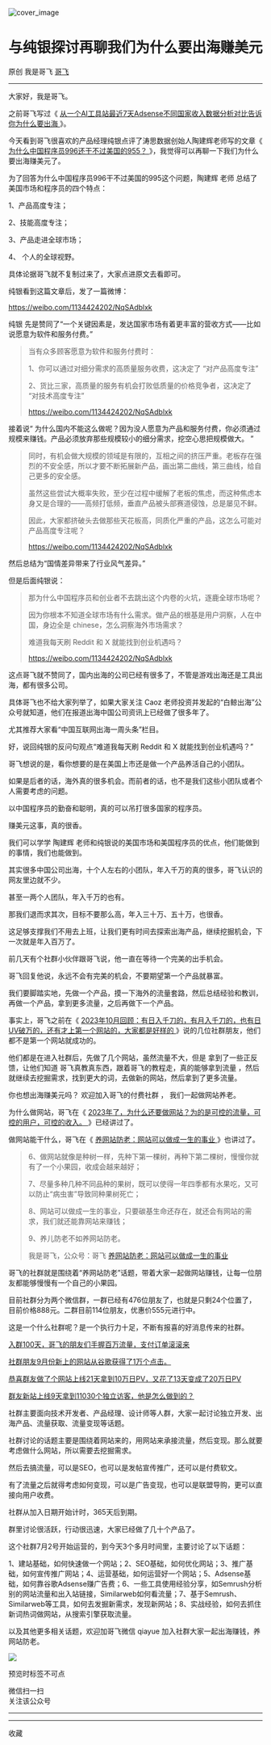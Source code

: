 ![cover_image](https://mmbiz.qpic.cn/sz_mmbiz_jpg/LBrX00GQeicvd8UJicXYuj9XWufkxMriaQUQgZicd0TvrXhw5wSB7bmXs9DhEaqk7YZScVXa3icFPoWB02lcuHBu02w/0?wx_fmt=jpeg)

#  与纯银探讨再聊我们为什么要出海赚美元

原创  我是哥飞  [ 哥飞 ](javascript:void\(0\);)

__ _ _ _ _

大家好，我是哥飞。  

之前哥飞写过《 [ 从一个AI工具站最近7天Adsense不同国家收入数据分析对比告诉你为什么要出海
](http://mp.weixin.qq.com/s?__biz=MjM5OTIzMzYyMA==&mid=2650079931&idx=1&sn=bc2c752d80fb9d69e71b04d2301d728a&chksm=bf3f33808848ba96609a7f3b5487a7163ffd050c72f4401b44fe4d2de960ddb2461d210a7bad&scene=21#wechat_redirect)
》。  

今天看到哥飞很喜欢的产品经理纯银点评了涛思数据创始人陶建辉老师写的文章《 [ 为什么中国程序员996还干不过美国的955？
](http://mp.weixin.qq.com/s?__biz=MzIzNzg5MTcxNA==&mid=2247485153&idx=1&sn=8178f4099a6c2a042f2adc8364803029&chksm=e8c0ff0cdfb7761ad99a82ba3d50be5c9411d1127a9aa8fb552395a84b57625400788b205268&scene=21#wechat_redirect)
》，我觉得可以再聊一下我们为什么要出海赚美元了。  

为了回答为什么中国程序员996干不过美国的995这个问题，陶建辉  老师  总结了美国市场和程序员的四个特点：

1、产品高度专注；

2、技能高度专注；

3、产品走进全球市场；

4、  个人的全球视野。

具体论据哥飞就不复制过来了，大家点进原文去看即可。  

纯银看到这篇文章后，发了一篇微博：

https://weibo.com/1134424202/NqSAdblxk

纯银  先是赞同了“一个关键因素是，发达国家市场有着更丰富的营收方式——比如说愿意为软件和服务付费。”  

> 当有众多顾客愿意为软件和服务付费时：
>
>  
>
>
> 1、你可以通过对细分需求的高质量服务收费，这决定了 “对产品高度专注”
>
>  
>
>
> 2、货比三家，高质量的服务有机会打败低质量的价格竞争者，这决定了 “对技术高度专注”
>
> https://weibo.com/1134424202/NqSAdblxk

接着说“  为什么国内不能这么做呢？因为没人愿意为产品和服务付费，你必须通过规模来赚钱。产品必须放弃那些规模较小的细分需求，挖空心思把规模做大。  ”

> 同时，有机会做大规模的领域是有限的，互相之间的挤压严重。老板存在强烈的不安全感，所以才要不断拓展新产品，画出第二曲线，第三曲线，给自己更多的安全感。
>
>  
>  虽然这些尝试大概率失败，至少在过程中缓解了老板的焦虑，而这种焦虑本身又是合理的——高频打低频，垂直产品被头部赛道侵蚀，总是屡见不鲜。
>
>  
>
>
> 因此，大家都挤破头去做那些天花板高，同质化严重的产品，这怎么可能对产品高度专注呢？
>
> https://weibo.com/1134424202/NqSAdblxk

然后总结为“国情差异带来了行业风气差异。”

但是后面纯银说：

> 那为什么中国程序员和创业者不去跳出这个内卷的火坑，逐鹿全球市场呢？
>
>  
>
>
> 因为你根本不知道全球市场有什么需求。做产品的根基是用户洞察，人在中国，身边全是 chinese，怎么洞察海外市场需求？
>
>  
>
>
> 难道我每天刷 Reddit 和 X 就能找到创业机遇吗？
>
> https://weibo.com/1134424202/NqSAdblxk

这点哥飞就不赞同了，国内出海的公司已经有很多了，不管是游戏出海还是工具出海，都有很多公司。  

具体哥飞也不给大家列举了，如果大家关注 Caoz 老师投资并发起的“白鲸出海”公众号就知道，他们在报道出海中国公司资讯上已经做了很多年了。  

尤其推荐大家看“中国互联网出海一周头条”栏目。  

好，说回纯银的反问句观点“难道我每天刷 Reddit 和 X 就能找到创业机遇吗？”  

哥飞想说的是，看你想要的是在美国上市还是做一个产品养活自己的小团队。  

如果是后者的话，海外真的很多机会。而前者的话，也不是我们这些小团队或者个人需要考虑的问题。

以中国程序员的勤奋和聪明，真的可以吊打很多国家的程序员。  

赚美元这事，真的很香。  

我们可以学学  陶建辉  老师和纯银说的美国市场和美国程序员的优点，他们能做到的事情，我们也能做到。  

其实很多中国公司出海，十个人左右的小团队，年入千万的真的很多，哥飞认识的网友里边就不少。  

甚至一两个人团队，年入千万的也有。

那我们退而求其次，目标不要那么高，年入三十万、五十万，也很香。

这足够支撑我们不用去上班，让我们更有时间去探索出海产品，继续挖掘机会，下一次就是年入百万了。

前几天有个社群小伙伴跟哥飞说，他一直在等待一个完美的出手机会。  

哥飞回复他说，永远不会有完美的机会，不要期望第一个产品就暴富。

我们要脚踏实地，先做一个产品，摸一下海外的流量套路，然后总结经验和教训，再做一个产品，拿到更多流量，之后再做下一个产品。

事实上，哥飞之前在《 [ 2023年10月回顾：有日入千刀的，有月入千刀的，也有日UV破万的，还有才上第一个网站的，大家都是好样的
](http://mp.weixin.qq.com/s?__biz=MjM5OTIzMzYyMA==&mid=2650080933&idx=1&sn=a5bd098fffe227bcf05604d055ee924c&chksm=bf3f379e8848be887f170ec05ca0a1ad32a0422cdc632f5ad4fc914d1315bae8f7016eb64ae5&scene=21#wechat_redirect)
》说的几位社群朋友，他们都不是第一个网站就成功的。

他们都是在进入社群后，先做了几个网站，虽然流量不大，但是  拿到了一些正反馈，让他们知道  哥飞真教真东西，跟着哥飞的教程走，真的能够拿到流量
，然后就继续去挖掘需求，找到更大的词，去做新的网站，然后拿到了更多流量。

你也想出海赚美元吗？  欢迎加入哥飞的付费社群  ，  我们一起做网站养老。

为什么做网站，哥飞在《 [ 2023年了，为什么还要做网站？为的是可控的流量，可控的用户，可控的收入。
](http://mp.weixin.qq.com/s?__biz=MjM5OTIzMzYyMA==&mid=2650079683&idx=1&sn=091f793f74b58d107a6c3adc93870974&chksm=bf3f30f88848b9ee3879f5236c1b0d3be457abd39088ad7cb916f4e7db0a54795d3dd95cefef&scene=21#wechat_redirect)
》已经讲过了。  

做网站能干什么，哥飞在《 [ 养网站防老：网站可以做成一生的事业
](http://mp.weixin.qq.com/s?__biz=MjM5OTIzMzYyMA==&mid=2650080601&idx=1&sn=676b0fff888c93fd63b283e87a3c75d2&chksm=bf3f34628848bd74e4a6ebac72806e89be8bbc9440196edf14cf4f08837f3a81970070a21da2&scene=21#wechat_redirect)
》也讲过了。

> 6、做网站就像是种树一样，先种下第一棵树，再种下第二棵树，慢慢你就有了一个小果园，收成会越来越好；
>
> 7、尽量多种几种不同品种的果树，既可以使得一年四季都有水果吃，又可以防止“病虫害”导致同种果树死亡；
>
> 8、网站可以做成一生的事业，只要碳基生命还存在，就还会有网站的需求，我们就还能靠网站来赚钱；
>
> 9、养儿防老不如养网站防老。
>
> 我是哥飞，公众号：哥飞 [ 养网站防老：网站可以做成一生的事业
> ](https://mp.weixin.qq.com/s?__biz=MjM5OTIzMzYyMA==&mid=2650080601&idx=1&sn=676b0fff888c93fd63b283e87a3c75d2&chksm=bf3f34628848bd74e4a6ebac72806e89be8bbc9440196edf14cf4f08837f3a81970070a21da2&scene=21#wechat_redirect)

哥飞的社群就是围绕着“养网站防老”话题，带着大家一起做网站赚钱，让每一位朋友都能够慢慢有一个自己的小果园。

目前社群分为两个微信群，一群已经有476位朋友了，也就是只剩24个位置了，目前价格888元。二群目前114位朋友，优惠价555元进行中。

这是一个什么社群呢？是一个执行力十足，不断有报喜的好消息传来的社群。

[ 入群100天，哥飞的朋友们手握百万流量，支付订单滚滚来
](http://mp.weixin.qq.com/s?__biz=MjM5OTIzMzYyMA==&mid=2650080648&idx=1&sn=25928bc955f2bc06289016100e9cfeeb&chksm=bf3f34b38848bda51564715addd3d46d1e7100727f30e0db51b95c0539cb8a956ced1e4626cf&scene=21#wechat_redirect)

[ 社群朋友9月份新上的网站从谷歌获得了1万个点击。
](http://mp.weixin.qq.com/s?__biz=MjM5OTIzMzYyMA==&mid=2650080462&idx=1&sn=6ca3c332c3a4ceefd688e46492ca92d9&chksm=bf3f35f58848bce332b9264e795640aefdb171ea46b635d2040eaee10a63a49b6ffe6a3e0415&scene=21#wechat_redirect)

[ 恭喜群友做了个网站上线21天拿到10万日PV，又花了13天变成了20万日PV
](http://mp.weixin.qq.com/s?__biz=MjM5OTIzMzYyMA==&mid=2650080168&idx=1&sn=7f837bf7410b7e483daf0f3829c24ea3&chksm=bf3f32938848bb85c1e7f74baee5cb56322649c8f6b515aba6a33fdda1166f60f315df98456a&scene=21#wechat_redirect)

[ 群友新站上线9天拿到11030个独立访客，他是怎么做到的？
](http://mp.weixin.qq.com/s?__biz=MjM5OTIzMzYyMA==&mid=2650079382&idx=1&sn=5a531d003bb4d9e2d7f52ab73e14665c&chksm=bf3f31ad8848b8bb8321721a3847dd8145c18c65367c86b9b1d22100033cc845af480594cdba&scene=21#wechat_redirect)

社群主要面向技术开发者、产品经理、设计师等人群，大家一起讨论独立开发、出海产品、流量获取、流量变现等话题。

社群讨论的话题主要是围绕着网站来的，用网站来承接流量，然后变现。那么就要考虑做什么网站，所以需要去挖掘需求。

然后去搞流量，可以是SEO，也可以是发帖宣传推广，还可以是付费软文。

有了流量之后就得考虑如何变现，可以是广告变现，也可以是联盟导购，更可以直接向用户收费。

社群从加入日期开始计时，365天后到期。

群里讨论很活跃，行动很迅速，大家已经做了几十个产品了。

这个社群7月2号开始运营的，到今天3个多月时间里，主要讨论了以下话题：

1、建站基础，如何快速做一个网站；2、SEO基础，如何优化网站；3、推广基础，如何宣传推广网站；4、运营基础，如何运营好一个网站；5、Adsense基础，如何靠谷歌Adsense赚广告费；6、一些工具使用经验分享，如Semrush分析别的网站流量和出入站链接，Similarweb如何看流量；7、基于Semrush、Similarweb等工具，如何去发掘新需求，发现新网站；8、实战经验，如何去抓住新词热词做网站，从搜索引擎获取流量。

以及其他更多相关话题，欢迎加哥飞微信 qiayue 加入社群大家一起出海赚钱，养网站防老。

![](https://mmbiz.qpic.cn/sz_mmbiz_png/LBrX00GQeicsG8Pro6O9Hu75bIIiafZVPs3qlYeaNNJ1BpqNplEGgibL5m1bcq8a1N1rzoI5lia8aJjtHfgiaAADJJQ/640?wx_fmt=png&wxfrom=5&wx_lazy=1&wx_co=1)

预览时标签不可点

微信扫一扫  
关注该公众号





****



****



  收藏


